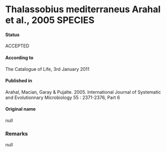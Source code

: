 # Thalassobius mediterraneus Arahal et al., 2005 SPECIES

#### Status
ACCEPTED

#### According to
The Catalogue of Life, 3rd January 2011

#### Published in
Arahal, Macian, Garay & Pujalte. 2005. International Journal of Systematic and Evolutionnary Microbiology 55 : 2371-2376, Part 6

#### Original name
null

### Remarks
null